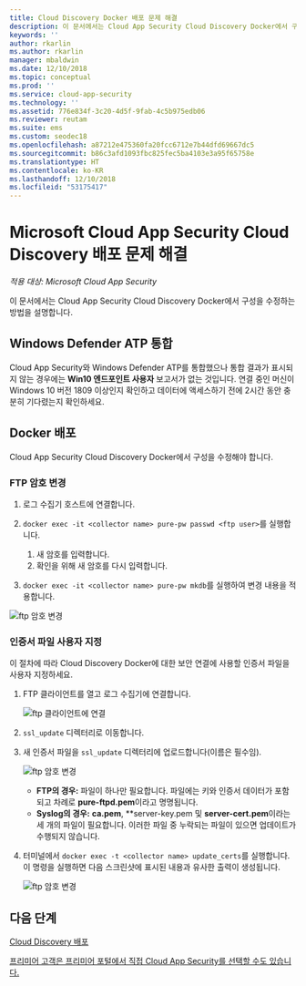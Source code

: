 ```yaml
---
title: Cloud Discovery Docker 배포 문제 해결
description: 이 문서에서는 Cloud App Security Cloud Discovery Docker에서 구성을 수정하는 프로세스를 설명합니다.
keywords: ''
author: rkarlin
ms.author: rkarlin
manager: mbaldwin
ms.date: 12/10/2018
ms.topic: conceptual
ms.prod: ''
ms.service: cloud-app-security
ms.technology: ''
ms.assetid: 776e834f-3c20-4d5f-9fab-4c5b975edb06
ms.reviewer: reutam
ms.suite: ems
ms.custom: seodec18
ms.openlocfilehash: a87212e475360fa20fcc6712e7b44dfd69667dc5
ms.sourcegitcommit: b86c3afd1093fbc825fec5ba4103e3a95f65758e
ms.translationtype: HT
ms.contentlocale: ko-KR
ms.lasthandoff: 12/10/2018
ms.locfileid: "53175417"
---
```

# <a name="troubleshooting-the-microsoft-cloud-app-security-cloud-discovery-deployment"></a>Microsoft Cloud App Security Cloud Discovery 배포 문제 해결

*적용 대상: Microsoft Cloud App Security*

이 문서에서는 Cloud App Security Cloud Discovery Docker에서 구성을 수정하는 방법을 설명합니다.

## <a name="windows-defender-atp-integration"></a>Windows Defender ATP 통합

Cloud App Security와 Windows Defender ATP를 통합했으나 통합 결과가 표시되지 않는 경우에는 **Win10 엔드포인트 사용자** 보고서가 없는 것입니다. 연결 중인 머신이 Windows 10 버전 1809 이상인지 확인하고 데이터에 액세스하기 전에 2시간 동안 충분히 기다렸는지 확인하세요.

## <a name="docker-deployment"></a>Docker 배포

Cloud App Security Cloud Discovery Docker에서 구성을 수정해야 합니다. 

### <a name="changing-the-ftp-password"></a>FTP 암호 변경

1. 로그 수집기 호스트에 연결합니다.

2. `docker exec -it <collector name> pure-pw passwd <ftp user>`를 실행합니다.

    1. 새 암호를 입력합니다.
    2. 확인을 위해 새 암호를 다시 입력합니다.
 
3. `docker exec -it <collector name> pure-pw mkdb`를 실행하여 변경 내용을 적용합니다.

  ![ftp 암호 변경](./media/ftp-connect.png)

### <a name="customize-certificate-files"></a>인증서 파일 사용자 지정

이 절차에 따라 Cloud Discovery Docker에 대한 보안 연결에 사용할 인증서 파일을 사용자 지정하세요.

1. FTP 클라이언트를 열고 로그 수집기에 연결합니다.

   ![ftp 클라이언트에 연결](./media/ftp-connect.png)

2. `ssl_update` 디렉터리로 이동합니다.
3. 새 인증서 파일을 `ssl_update` 디렉터리에 업로드합니다(이름은 필수임).

   ![ftp 암호 변경](./media/new-certs.png)

    - **FTP의 경우:** 파일이 하나만 필요합니다. 파일에는 키와 인증서 데이터가 포함되고 차례로 **pure-ftpd.pem**이라고 명명됩니다.
    - **Syslog의 경우:** **ca.pem**, **server-key.pem 및 **server-cert.pem**이라는 세 개의 파일이 필요합니다. 이러한 파일 중 누락되는 파일이 있으면 업데이트가 수행되지 않습니다.

4. 터미널에서 `docker exec -t <collector name> update_certs`를 실행합니다. 이 명령을 실행하면 다음 스크린샷에 표시된 내용과 유사한 출력이 생성됩니다.

   ![ftp 암호 변경](./media/update-certs.png)

## <a name="next-steps"></a>다음 단계

[Cloud Discovery 배포](set-up-cloud-discovery.md)

[프리미어 고객은 프리미어 포털에서 직접 Cloud App Security를 선택할 수도 있습니다.](https://premier.microsoft.com/)
